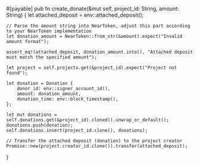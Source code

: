 #[payable]
pub fn create_donate(&mut self, project_id: String, amount: String) {
    let attached_deposit = env::attached_deposit();
    
    // Parse the amount string into NearToken, adjust this part according to your NearToken implementation
    let donation_amount = NearToken::from_str(&amount).expect("Invalid amount format");

    assert_eq!(attached_deposit, donation_amount.into(), "Attached deposit must match the specified amount");

    let project = self.projects.get(&project_id).expect("Project not found");
    
    let donation = Donation {
        donor_id: env::signer_account_id(),
        amount: donation_amount,
        donation_time: env::block_timestamp(),
    };

    let mut donations = self.donations.get(&project_id).cloned().unwrap_or_default();
    donations.push(donation);
    self.donations.insert(project_id.clone(), donations);

    // Transfer the attached deposit (donation) to the project creator
    Promise::new(project.creator_id.clone()).transfer(attached_deposit);
}
